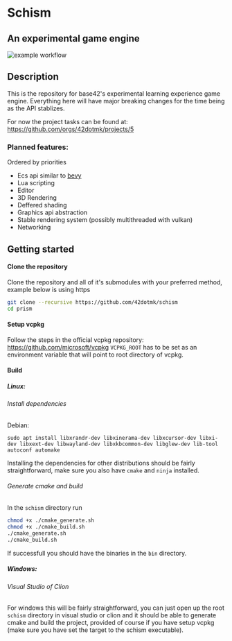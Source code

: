
# Schism
## An experimental game engine
![example workflow](https://github.com/42dotmk/schism/actions/workflows/build.yml/badge.svg)

## Description
This is the repository for base42's experimental learning experience game engine.
Everything here will have major breaking changes for the time being as the API stablizes.

For now the project tasks can be found at:
https://github.com/orgs/42dotmk/projects/5

### Planned features:
Ordered by priorities
- Ecs api similar to [bevy](https://github.com/bevyengine/bevy)
- Lua scripting
- Editor
- 3D Rendering
- Deffered shading
- Graphics api abstraction
- Stable rendering system (possibly multithreaded with vulkan)
- Networking

## Getting started
#### Clone the repository
Clone the repository and all of it's submodules with your preferred method, example below is using https 

```bash
git clone --recursive https://github.com/42dotmk/schism
cd prism
```

#### Setup vcpkg
Follow the steps in the official vcpkg repository:
https://github.com/microsoft/vcpkg
`VCPKG_ROOT` has to be set as an environment variable that will point to root directory of vcpkg.

#### Build

##### Linux:
###### Install dependencies
Debian:
```
sudo apt install libxrandr-dev libxinerama-dev libxcursor-dev libxi-dev libxext-dev libwayland-dev libxkbcommon-dev libglew-dev lib-tool autoconf automake
```
Installing the dependencies for other distributions should be fairly straightforward, make sure you also have `cmake` and `ninja` installed.
###### Generate cmake and build
In the `schism` directory run 
```bash
chmod +x ./cmake_generate.sh
chmod +x ./cmake_build.sh
./cmake_generate.sh
./cmake_build.sh
```
If successfull you should have the binaries in the `bin` directory.

##### Windows:
###### Visual Studio of Clion
For windows this will be fairly straightforward, you can just open up the root `schism` directory in visual studio or clion and it should be able to generate cmake and build the project, provided of course if you have setup vcpkg (make sure you have set the target to the schism executable).


